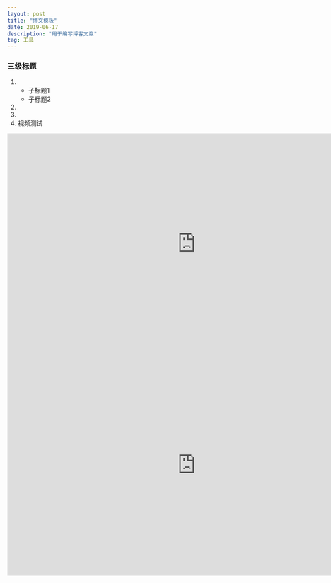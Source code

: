 ```yaml
---
layout: post
title: "博文模板"
date: 2019-06-17
description: "用于编写博客文章"
tag: 工具
---
```


### 三级标题

1.  
   *   子标题1
     * 子标题2
2.  
3.  
4.  视频测试
<iframe 
src="https://openload.co/embed/g5FcAMvIwOM/" scrolling="no" frameborder="0" width="850" height="500" allowfullscreen="true" webkitallowfullscreen="true" mozallowfullscreen="true">
</iframe>

<iframe 
src="https://openload.co/embed/YmGhd-vdTLI/" scrolling="no" frameborder="0" width="850" height="500" allowfullscreen="true" webkitallowfullscreen="true" mozallowfullscreen="true">工作韩语300句
</iframe>
